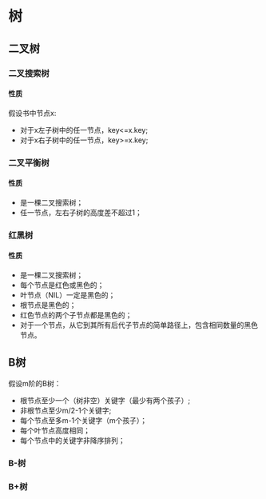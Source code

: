 # 树

## 二叉树

### 二叉搜索树

#### 性质

假设书中节点x:

* 对于x左子树中的任一节点，key<=x.key;
* 对于x右子树中的任一节点，key>=x.key;

### 二叉平衡树

#### 性质

* 是一棵二叉搜索树；
* 任一节点，左右子树的高度差不超过1；

### 红黑树

#### 性质

* 是一棵二叉搜索树；
* 每个节点是红色或黑色的；
* 叶节点（NIL）一定是黑色的；
* 根节点是黑色的；
* 红色节点的两个子节点都是黑色的；
* 对于一个节点，从它到其所有后代子节点的简单路径上，包含相同数量的黑色节点。 

## B树

假设m阶的B树：

* 根节点至少一个（树非空）关键字（最少有两个孩子）;
* 非根节点至少m/2-1个关键字;
* 每个节点至多m-1个关键字（m个孩子）；
* 每个叶节点高度相同；
* 每个节点中的关键字非降序排列；

### B-树

### B+树